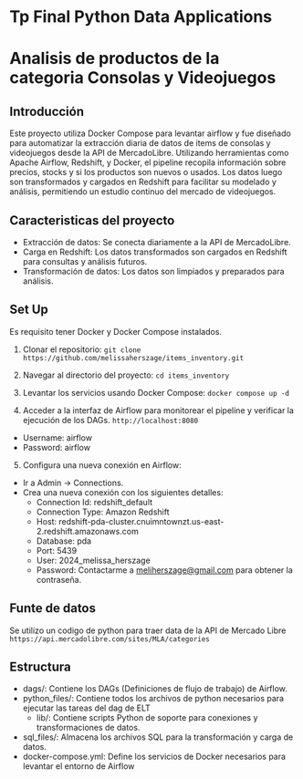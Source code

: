 # Tp Final Python Data Applications

# Analisis de productos de la categoria Consolas y Videojuegos 

## Introducción

Este proyecto utiliza Docker Compose para levantar airflow y fue diseñado para automatizar la extracción diaria de datos de items de consolas y videojuegos desde la API de MercadoLibre. Utilizando herramientas como Apache Airflow, Redshift, y Docker, el pipeline recopila información sobre precios, stocks y si los productos son nuevos o usados. Los datos luego son transformados y cargados en Redshift para facilitar su modelado y análisis, permitiendo un estudio continuo del mercado de videojuegos.

## Caracteristicas del proyecto

- Extracción de datos: Se conecta diariamente a la API de MercadoLibre.
- Carga en Redshift: Los datos transformados son cargados en Redshift para consultas y análisis futuros.
- Transformación de datos: Los datos son limpiados y preparados para análisis.

## Set Up

Es requisito tener Docker y Docker Compose instalados.

1. Clonar el repositorio:
```git clone https://github.com/melissaherszage/items_inventory.git```

2. Navegar al directorio del proyecto:
```cd items_inventory```

3. Levantar los servicios usando Docker Compose:
```docker compose up -d```

4. Acceder a la interfaz de Airflow para monitorear el pipeline y verificar la ejecución de los DAGs.
```http://localhost:8080```
- Username: airflow
- Password: airflow

5. Configura una nueva conexión en Airflow:
- Ir a Admin -> Connections.
- Crea una nueva conexión con los siguientes detalles:
    - Connection Id: redshift_default
    - Connection Type: Amazon Redshift
    - Host: redshift-pda-cluster.cnuimntownzt.us-east-2.redshift.amazonaws.com
    - Database: pda
    - Port: 5439
    - User: 2024_melissa_herszage
    - Password: Contactarme a meliherszage@gmail.com para obtener la contraseña.

## Funte de datos

Se utilizo un codigo de python para traer data de la API de Mercado Libre
```https://api.mercadolibre.com/sites/MLA/categories```

## Estructura

- dags/: Contiene los DAGs (Definiciones de flujo de trabajo) de Airflow.
- python_files/: Contiene todos los archivos de python necesarios para ejecutar las tareas del dag de ELT
    - lib/: Contiene scripts Python de soporte para conexiones y transformaciones de datos.
- sql_files/: Almacena los archivos SQL para la transformación y carga de datos.
- docker-compose.yml: Define los servicios de Docker necesarios para levantar el entorno de Airflow
